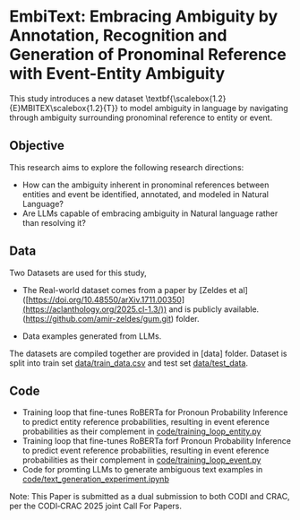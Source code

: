 # EmbiText: Embracing Ambiguity by Annotation, Recognition and Generation of Pronominal Reference with Event-Entity Ambiguity

This study introduces a new dataset \textbf{\scalebox{1.2}{E}MBITEX\scalebox{1.2}{T}} to model ambiguity in language by navigating through ambiguity surrounding pronominal reference to entity or event. 



 ## Objective 
This research aims to explore the following research directions: 
- How can the ambiguity inherent in pronominal references between entities and event be identified, annotated, and modeled in Natural Language?
- Are LLMs capable of embracing ambiguity in Natural language rather than resolving it?


 ## Data 

Two Datasets are used for this study, 
- The Real-world dataset comes from a paper by [Zeldes et al]
([https://doi.org/10.48550/arXiv.1711.00350](https://aclanthology.org/2025.cl-1.3/)) and is publicly available. (https://github.com/amir-zeldes/gum.git) folder.

- Data examples generated from LLMs. 

The datasets are compiled together are provided in [data] folder. Dataset is split into train set [data/train_data.csv](data/train_data.csv) and test set [data/test_data](data/test_data.csv).


## Code 
- Training loop that fine-tunes RoBERTa for Pronoun Probability Inference to predict entity reference probabilities, resulting in event eference probabilities as their complement in [code/training_loop_entity.py](code/training_loop_entity.py)
- Training loop that fine-tunes RoBERTa forf Pronoun Probability Inference to predict event reference probabilities, resulting in event eference probabilities as their complement in [code/training_loop_event.py](code/training_loop_event.py)
- Code for promting LLMs to generate ambiguous text examples in [code/text_generation_experiment.ipynb](code/text_generation_experiment.ipynb)


Note: This Paper is submitted as a dual submission to both CODI and CRAC, per the CODI‑CRAC 2025 joint Call For Papers. 

